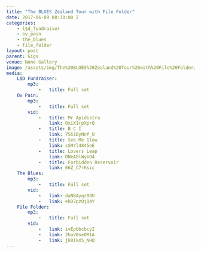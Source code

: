 ```yaml
---
title: "The BLUES Zealand Tour with File Folder"
date: 2017-06-09 08:30:00 Z
categories:
    - l$d_fundraiser
    - ov_pain
    - the_blues
    - file_folder
layout: post
parent: Gigs
venue: None Gallery
image: /assets/img/The%20BLUES%20Zealand%20Tour%20with%20File%20Folder/cover.jpg
media:
    L$D Fundraiser:
        mp3:
            -   title: Full set
    Ov Pain:
        mp3:
            -   title: Full set
        vid:
            -   title: Mr Apidistra
                link: OxiX1rpXprQ
            -   title: B C I
                link: 7561ByNnf_U
            -   title: See Me Glow
                link: sSMrl4845eE
            -   title: Lovers Leap
                link: DNeA8lWybO4
            -   title: Forbidden Reservoir
                link: 66Z_C7rKsic
    The Blues:
        mp3:
            -   title: Full set
        vid:
            -   link: daNBAyqr0OU
            -   link: ekD7pzOjQ4Y
    File Folder:
        mp3:
            -   title: Full set
        vid:
            -   link: ivEpbbcbcyI
            -   link: 2huVBseOR1A
            -   link: jk8ikX5_NHQ
---
```


